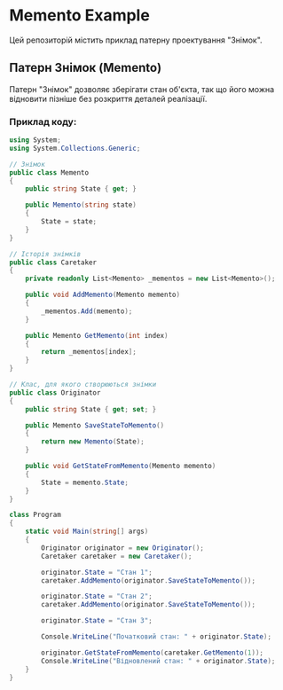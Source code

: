 # Memento Example

Цей репозиторій містить приклад патерну проектування "Знімок".

## Патерн Знімок (Memento)

Патерн "Знімок" дозволяє зберігати стан об'єкта, так що його можна відновити пізніше без розкриття деталей реалізації.

### Приклад коду:

```csharp
using System;
using System.Collections.Generic;

// Знімок
public class Memento
{
    public string State { get; }

    public Memento(string state)
    {
        State = state;
    }
}

// Історія знімків
public class Caretaker
{
    private readonly List<Memento> _mementos = new List<Memento>();

    public void AddMemento(Memento memento)
    {
        _mementos.Add(memento);
    }

    public Memento GetMemento(int index)
    {
        return _mementos[index];
    }
}

// Клас, для якого створюються знімки
public class Originator
{
    public string State { get; set; }

    public Memento SaveStateToMemento()
    {
        return new Memento(State);
    }

    public void GetStateFromMemento(Memento memento)
    {
        State = memento.State;
    }
}

class Program
{
    static void Main(string[] args)
    {
        Originator originator = new Originator();
        Caretaker caretaker = new Caretaker();

        originator.State = "Стан 1";
        caretaker.AddMemento(originator.SaveStateToMemento());

        originator.State = "Стан 2";
        caretaker.AddMemento(originator.SaveStateToMemento());

        originator.State = "Стан 3";

        Console.WriteLine("Початковий стан: " + originator.State);

        originator.GetStateFromMemento(caretaker.GetMemento(1));
        Console.WriteLine("Відновлений стан: " + originator.State);
    }
}

